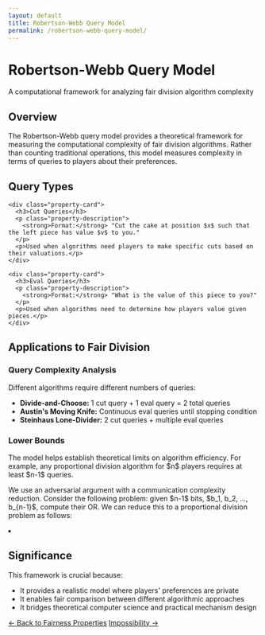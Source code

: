 ```yaml
---
layout: default
title: Robertson-Webb Query Model
permalink: /robertson-webb-query-model/
---
```


<div class="page-header">
  <h1 class="page-title">Robertson-Webb Query Model</h1>
  <p class="page-description">A computational framework for analyzing fair division algorithm complexity</p>
</div>

<div class="content-block">
  <h2>Overview</h2>
  <p>The Robertson-Webb query model provides a theoretical framework for measuring the computational complexity of fair division algorithms. Rather than counting traditional operations, this model measures complexity in terms of queries to players about their preferences.</p>
</div>

<div class="content-block">
  <h2>Query Types</h2>

  <div class="properties-grid">

    <div class="property-card">
      <h3>Cut Queries</h3>
      <p class="property-description">
        <strong>Format:</strong> "Cut the cake at position $x$ such that the left piece has value $v$ to you."
      </p>
      <p>Used when algorithms need players to make specific cuts based on their valuations.</p>
    </div>

    <div class="property-card">
      <h3>Eval Queries</h3>
      <p class="property-description">
        <strong>Format:</strong> "What is the value of this piece to you?"
      </p>
      <p>Used when algorithms need to determine how players value given pieces.</p>
    </div>
  </div>
</div>

<div class="content-block">
  <h2>Applications to Fair Division</h2>

  <h3>Query Complexity Analysis</h3>
  <p>Different algorithms require different numbers of queries:</p>

  <ul>
    <li><strong>Divide-and-Choose:</strong> 1 cut query + 1 eval query = 2 total queries</li>
    <li><strong>Austin's Moving Knife:</strong> Continuous eval queries until stopping condition</li>
    <li><strong>Steinhaus Lone-Divider:</strong> 2 cut queries + multiple eval queries</li>
  </ul>

  <h3>Lower Bounds</h3>
  <p>The model helps establish theoretical limits on algorithm efficiency. For example, any proportional division algorithm for $n$ players requires at least $n-1$ queries.</p>

  <div class="proof-sketch">
    <p>We use an adversarial argument with a communication complexity reduction. Consider the following problem: given $n-1$ bits, $b_1, b_2, ..., b_{n-1}$, compute their OR. We can reduce this to a proportional division problem as follows:</p>
    <li></li>
  </div>
</div>


<div class="content-block">
  <h2>Significance</h2>
  <p>This framework is crucial because:</p>
  <ul>
    <li>It provides a realistic model where players' preferences are private</li>
    <li>It enables fair comparison between different algorithmic approaches</li>
    <li>It bridges theoretical computer science and practical mechanism design</li>
  </ul>
</div>

<footer class="algorithm-navigation">
  <a href="{{ '/fairness-properties/' | relative_url }}" class="nav-button secondary">← Back to Fairness Properties</a>
  <a href="{{ '/impossibility/' | relative_url }}" class="nav-button primary">Impossibility →</a>
</footer>